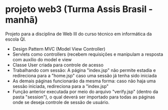 # projeto web3 (Turma Assis Brasil - manhã)

Projeto para a disciplina de Web III do curso técnico em informática da escola QI.

- Design Pattern MVC (Model View Controller)
- Servlets como controllers (recebem requisições e manipulam a resposta com auxílio do model e view
- Classe User criada para controle de acesso
- Trabalhando com sessão: A página "index.jsp" não permite estadia e redireciona para a "home.jsp" caso uma sessão já tenha sido iniciada
- As demais páginas funcionarão da mesma forma: caso não haja uma sessão iniciada, redireciona para a "index.jsp"
- Função anterior executada por meio do arquivo "verify.jsp" (dentro da pasta "session"), o qual deverá ser importado para todas as páginas onde se deseja controle de sessão de usuário.
